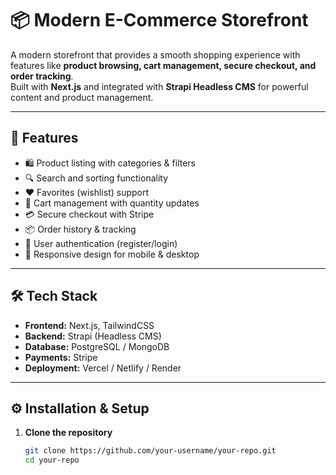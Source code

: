 # 📦 Modern E-Commerce Storefront

A modern storefront that provides a smooth shopping experience with features like **product browsing, cart management, secure checkout, and order tracking**.  
Built with **Next.js** and integrated with **Strapi Headless CMS** for powerful content and product management.

---

## 🚀 Features

- 🛍️ Product listing with categories & filters
- 🔍 Search and sorting functionality
- ❤️ Favorites (wishlist) support
- 🛒 Cart management with quantity updates
- 💳 Secure checkout with Stripe
- 📦 Order history & tracking
- 🔐 User authentication (register/login)
- 📱 Responsive design for mobile & desktop

---

## 🛠️ Tech Stack

- **Frontend:** Next.js, TailwindCSS
- **Backend:** Strapi (Headless CMS)
- **Database:** PostgreSQL / MongoDB
- **Payments:** Stripe
- **Deployment:** Vercel / Netlify / Render

---

## ⚙️ Installation & Setup

1. **Clone the repository**
   ```bash
   git clone https://github.com/your-username/your-repo.git
   cd your-repo
   ```
